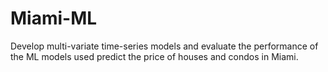 # Miami-ML
Develop multi-variate time-series models and evaluate the performance of the ML models used predict the price of houses and condos in Miami.
